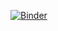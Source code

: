 [![Binder](https://mybinder.org/badge_logo.svg)](https://mybinder.org/v2/gh/NoBugsNOgain/DataMining/master?labpath=https%3A%2F%2Fgithub.com%2FNoBugsNOgain%2FDataMining)
